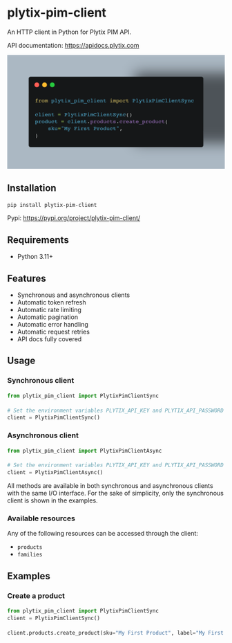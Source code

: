 # plytix-pim-client
An HTTP client in Python for Plytix PIM API.

API documentation: https://apidocs.plytix.com

![Example](https://raw.githubusercontent.com/TheTelematic/plytix-pim-client/main/doc/images/example.png)

## Installation
```bash
pip install plytix-pim-client
```
Pypi: https://pypi.org/project/plytix-pim-client/

## Requirements
- Python 3.11+

## Features
- Synchronous and asynchronous clients
- Automatic token refresh
- Automatic rate limiting
- Automatic pagination
- Automatic error handling
- Automatic request retries
- API docs fully covered

## Usage

### Synchronous client
```python
from plytix_pim_client import PlytixPimClientSync

# Set the environment variables PLYTIX_API_KEY and PLYTIX_API_PASSWORD
client = PlytixPimClientSync()
```

### Asynchronous client
```python
from plytix_pim_client import PlytixPimClientAsync

# Set the environment variables PLYTIX_API_KEY and PLYTIX_API_PASSWORD
client = PlytixPimClientAsync()
```

All methods are available in both synchronous and asynchronous clients with the same I/O interface.
For the sake of simplicity, only the synchronous client is shown in the examples.

### Available resources
Any of the following resources can be accessed through the client:
- `products`
- `families`

## Examples
### Create a product
```python
from plytix_pim_client import PlytixPimClientSync
client = PlytixPimClientSync()

client.products.create_product(sku="My First Product", label="My First Product")
```
